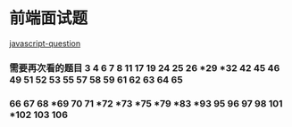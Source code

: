 # 前端面试题

[javascript-question](https://github.com/lydiahallie/javascript-questions#20190927)

### 需要再次看的题目  3 4 6 7 8 11 17 19 24 25 26 *29 *32 42 45 46 49 51 52 53 55 57 58 59 61 62 63 64 65
### 66 67 68 *69 70 71 *72 *73 *75 *79 *83 *93 95 96 97 98 101 *102 103 106
